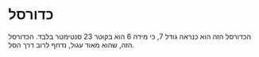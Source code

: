 # כדורסל

הכדורסל הזה הוא כנראה גודל 7, כי מידה 6 הוא בקוטר 23 סנטימטר בלבד. הכדורסל הזה,
שהוא מאוד עגול, נדחף לרוב דרך הסל.
